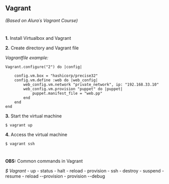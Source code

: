## Vagrant
_(Based on Alura´s Vagrant Course)_

#

**1.** Install Virtualbox and Vagrant

**2.** Create directory and Vagrant file

_Vagrantfile example:_

```
Vagrant.configure("2") do |config|

    config.vm.box = "hashicorp/precise32"
    config.vm.define :web do |web_config|
        web_config.vm.network "private_network", ip: "192.168.33.10"
        web_config.vm.provision "puppet" do |puppet|
        	puppet.manifest_file = "web.pp"
        end
    end
end
```

**3.** Start the virtual machine

`$ vagrant up`

**4.** Access the virtual machine

`$ vagrant ssh`

#

**OBS:** Common commands in Vagrant

_$ Vagrant_
            - up
            - status
            - halt
            - reload
            - provision
            - ssh
            - destroy
            - suspend
            - resume
            - reload --provision
            - provision --debug
